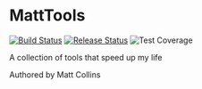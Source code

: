 # MattTools

[![Build Status](https://mattnodeit.visualstudio.com/_apis/public/build/definitions/f8696591-2871-44c4-97e3-8c0b2198abc6/3/badge)](https://mattnodeit.visualstudio.com/_apis/public/build/definitions/f8696591-2871-44c4-97e3-8c0b2198abc6/3/badge) [![Release Status](https://rmprodweu1.vsrm.visualstudio.com/A8d8a579a-97aa-4bee-afaa-4cd9305f3466/_apis/public/Release/badge/f8696591-2871-44c4-97e3-8c0b2198abc6/2/2)](https://rmprodweu1.vsrm.visualstudio.com/A8d8a579a-97aa-4bee-afaa-4cd9305f3466/_apis/public/Release/badge/f8696591-2871-44c4-97e3-8c0b2198abc6/2/2) ![Test Coverage](https://img.shields.io/badge/coverage.svg)

A collection of tools that speed up my life

Authored by Matt Collins
